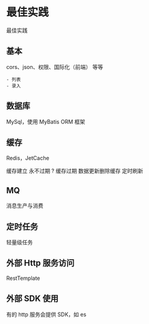 # 最佳实践

最佳实践

## 基本

cors、json、权限、国际化（前端） 等等

```
- 列表
- 录入

```

## 数据库

MySql，使用 MyBatis ORM 框架

## 缓存

Redis，JetCache

缓存建立
永不过期 ?
缓存过期
数据更新删除缓存
定时刷新

## MQ

消息生产与消费

## 定时任务

轻量级任务

## 外部 Http 服务访问

RestTemplate

## 外部 SDK 使用

有的 http 服务会提供 SDK，如 es
